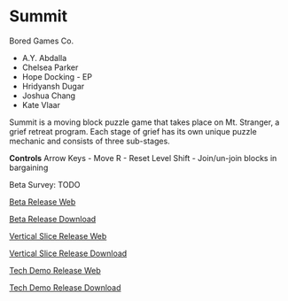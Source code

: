 # Summit
Bored Games Co.
- A.Y. Abdalla
- Chelsea Parker
- Hope Docking - EP
- Hridyansh Dugar
- Joshua Chang
- Kate Vlaar

Summit is a moving block puzzle game that takes place on Mt. Stranger, a grief retreat program. Each stage of grief has its own unique puzzle mechanic and consists of three sub-stages. 

**Controls**
Arrow Keys - Move
R - Reset Level
Shift - Join/un-join blocks in bargaining

Beta Survey: TODO

[Beta Release Web](/SummitBeta/index.html)

[Beta Release Download](SummitBeta.zip)

[Vertical Slice Release Web](/SummitVerticalSlice/index.html)

[Vertical Slice Release Download](SummitVerticalSlice.zip)

[Tech Demo Release Web](/SummitTechDemo/index.html)

[Tech Demo Release Download](SummitTechDemo.zip)
